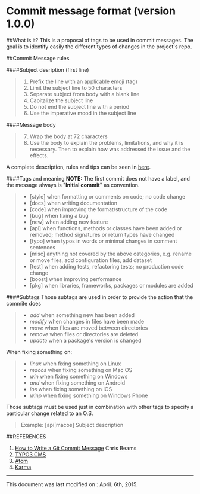 Commit message format (version 1.0.0)
===================

##What is it?
This is a proposal of tags to be used in commit messages. The goal is to identify easily the different types of changes in the project's repo.

##Commit Message rules

####Subject desription (first line)
>1. Prefix the line with an applicable emoji (tag)
>2. Limit the subject line to 50 characters
>3. Separate subject from body with a blank line
>4. Capitalize the subject line
>5. Do not end the subject line with a period
>6. Use the imperative mood in the subject line

####Message body
>7. Wrap the body at 72 characters
>8. Use the body to explain the problems, limitations, and why it is necessary. Then to explain how was addressed the issue and the effects.

A complete description, rules and tips can be seen in [here][1].

####Tags and meaning
**NOTE:** The first commit does not have a label, and the message always is "**Initial commit**" as convention.

>* [style] when formatting or comments on code; no code change
>* [docs] when writing documentation
>* [code] when improving the format/structure of the code
>* [bug] when fixing a bug
>* [new] when adding new feature
>* [api] when functions, methods or classes have been added or removed; method signatures or return types have changed
>* [typo] when typos in words or minimal changes in comment sentences
>* [misc] anything not covered by the above categories, e.g. rename or move files, add configuration files, add dataset
>* [test] when adding tests, refactoring tests; no production code change
>* [boost] when improving performance
>* [pkg] when libraries, frameworks, packages  or modules are added

####Subtags
Those subtags are used in order to provide the action that the commite does
>* *add* when something new has been added
>* *modify* when changes in files have been made
>* *move* when files are moved between directories
>* *remove* when files or directories are deleted
>* *update* when a package's version is changed

When fixing something on:
>* *linux* when fixing something on Linux
>* *macos* when fixing something on Mac OS
>* *win* when fixing something on Windows
>* *and* when fixing something on Android
>* *ios* when fixing something on iOS
>* *winp* when fixing something on Windows Phone

Those subtags must be used just in combination with other tags to specify a particular change related to an O.S.
>Example:
>  [api|macos] Subject description
  


##REFERENCES

1. [How to Write a Git Commit Message](http://chris.beams.io/posts/git-commit/#why-not-how) Chris Beams
2. [TYPO3 CMS](http://wiki.typo3.org/CommitMessage_Format_(Git))
3. [Atom](https://atom.io/docs/v0.186.0/contributing)
4. [Karma](http://karma-runner.github.io/0.8/dev/git-commit-msg.html)

[1]: http://chris.beams.io/posts/git-commit/#why-not-how
-------------
This document was last modified on : April. 6th, 2015.
